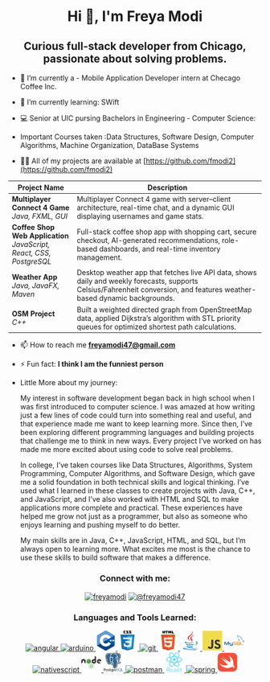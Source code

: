 <h1 align="center">Hi 👋, I'm Freya Modi</h1>
<h2 align="center">Curious full-stack developer from Chicago, passionate about solving problems.</h2>

- 🔭 I’m currently a - Mobile Application Developer intern at Checago Coffee Inc.

- 🌱 I’m currently learning: SWift


- 💻 Senior at UIC pursing Bachelors in Engineering - Computer Science:
-  Important Courses taken :Data Structures, Software Design, Computer Algorithms, Machine Organization, DataBase Systems


- 👨‍💻 All of my projects are available at [https://github.com/fmodi2](https://github.com/fmodi2)



| Project Name                | Description |
|-----------------------------|-------------|
| **Multiplayer Connect 4 Game** <br> *Java, FXML, GUI* | Multiplayer Connect 4 game with server–client architecture, real-time chat, and a dynamic GUI displaying usernames and game stats. |
| **Coffee Shop Web Application** <br> *JavaScript, React, CSS, PostgreSQL* | Full-stack coffee shop app with shopping cart, secure checkout, AI-generated recommendations, role-based dashboards, and real-time inventory management. |
| **Weather App** <br> *Java, JavaFX, Maven* | Desktop weather app that fetches live API data, shows daily and weekly forecasts, supports Celsius/Fahrenheit conversion, and features weather-based dynamic backgrounds. |
| **OSM Project** <br> *C++* | Built a weighted directed graph from OpenStreetMap data, applied Dijkstra’s algorithm with STL priority queues for optimized shortest path calculations. |




- 📫 How to reach me **freyamodi47@gmail.com**
  

- ⚡ Fun fact: **I think I am the funniest person**


- Little More about my journey:

  My interest in software development began back in high school when I was first introduced to computer science. I was amazed at how writing just a few lines of code could turn into something real and useful, and that experience made me want to keep learning more. Since then, I’ve been exploring different programming languages and building projects that challenge me to think in new ways. Every project I’ve worked on has made me more excited about using code to solve real problems.

  In college, I’ve taken courses like Data Structures, Algorithms, System Programming, Computer Algorithms, and Software Design, which gave me a solid foundation in both technical skills and logical thinking. I’ve used what I learned in these classes to create projects with Java, C++, and JavaScript, and I’ve also worked with HTML and SQL to make applications more complete and practical. These experiences have helped me grow not just as a programmer, but also as someone who enjoys learning and pushing myself to do better.

  My main skills are in Java, C++, JavaScript, HTML, and SQL, but I’m always open to learning more. What excites me most is the chance to use these skills to build software that makes a difference.

<h3 align="center">Connect with me:</h3>
<p align="center">
<a href="https://linkedin.com/in/freyamodi" target="blank"><img align="center" src="https://raw.githubusercontent.com/rahuldkjain/github-profile-readme-generator/master/src/images/icons/Social/linked-in-alt.svg" alt="freyamodi" height="30" width="40" /></a>
<a href="https://www.hackerrank.com/@freyamodi47" target="blank"><img align="center" src="https://raw.githubusercontent.com/rahuldkjain/github-profile-readme-generator/master/src/images/icons/Social/hackerrank.svg" alt="@freyamodi47" height="30" width="40" /></a>
</p>

<h3 align="center">Languages and Tools Learned:</h3>
<p align="center"> <a href="https://angular.io" target="_blank" rel="noreferrer"> <img src="https://angular.io/assets/images/logos/angular/angular.svg" alt="angular" width="40" height="40"/> </a> <a href="https://www.arduino.cc/" target="_blank" rel="noreferrer"> <img src="https://cdn.worldvectorlogo.com/logos/arduino-1.svg" alt="arduino" width="40" height="40"/> </a> <a href="https://www.w3schools.com/cpp/" target="_blank" rel="noreferrer"> <img src="https://raw.githubusercontent.com/devicons/devicon/master/icons/cplusplus/cplusplus-original.svg" alt="cplusplus" width="40" height="40"/> </a> <a href="https://www.w3schools.com/css/" target="_blank" rel="noreferrer"> <img src="https://raw.githubusercontent.com/devicons/devicon/master/icons/css3/css3-original-wordmark.svg" alt="css3" width="40" height="40"/> </a> <a href="https://git-scm.com/" target="_blank" rel="noreferrer"> <img src="https://www.vectorlogo.zone/logos/git-scm/git-scm-icon.svg" alt="git" width="40" height="40"/> </a> <a href="https://www.w3.org/html/" target="_blank" rel="noreferrer"> <img src="https://raw.githubusercontent.com/devicons/devicon/master/icons/html5/html5-original-wordmark.svg" alt="html5" width="40" height="40"/> </a> <a href="https://www.java.com" target="_blank" rel="noreferrer"> <img src="https://raw.githubusercontent.com/devicons/devicon/master/icons/java/java-original.svg" alt="java" width="40" height="40"/> </a> <a href="https://developer.mozilla.org/en-US/docs/Web/JavaScript" target="_blank" rel="noreferrer"> <img src="https://raw.githubusercontent.com/devicons/devicon/master/icons/javascript/javascript-original.svg" alt="javascript" width="40" height="40"/> </a> <a href="https://www.mysql.com/" target="_blank" rel="noreferrer"> <img src="https://raw.githubusercontent.com/devicons/devicon/master/icons/mysql/mysql-original-wordmark.svg" alt="mysql" width="40" height="40"/> </a> <a href="https://nativescript.org/" target="_blank" rel="noreferrer"> <img src="https://raw.githubusercontent.com/detain/svg-logos/780f25886640cef088af994181646db2f6b1a3f8/svg/nativescript.svg" alt="nativescript" width="40" height="40"/> </a> <a href="https://nodejs.org" target="_blank" rel="noreferrer"> <img src="https://raw.githubusercontent.com/devicons/devicon/master/icons/nodejs/nodejs-original-wordmark.svg" alt="nodejs" width="40" height="40"/> </a> <a href="https://www.postgresql.org" target="_blank" rel="noreferrer"> <img src="https://raw.githubusercontent.com/devicons/devicon/master/icons/postgresql/postgresql-original-wordmark.svg" alt="postgresql" width="40" height="40"/> </a> <a href="https://postman.com" target="_blank" rel="noreferrer"> <img src="https://www.vectorlogo.zone/logos/getpostman/getpostman-icon.svg" alt="postman" width="40" height="40"/> </a> <a href="https://reactjs.org/" target="_blank" rel="noreferrer"> <img src="https://raw.githubusercontent.com/devicons/devicon/master/icons/react/react-original-wordmark.svg" alt="react" width="40" height="40"/> </a> <a href="https://spring.io/" target="_blank" rel="noreferrer"> <img src="https://www.vectorlogo.zone/logos/springio/springio-icon.svg" alt="spring" width="40" height="40"/> </a> <a href="https://developer.apple.com/swift/" target="_blank" rel="noreferrer"> <img src="https://raw.githubusercontent.com/devicons/devicon/master/icons/swift/swift-original.svg" alt="swift" width="40" height="40"/> </a> </p>


